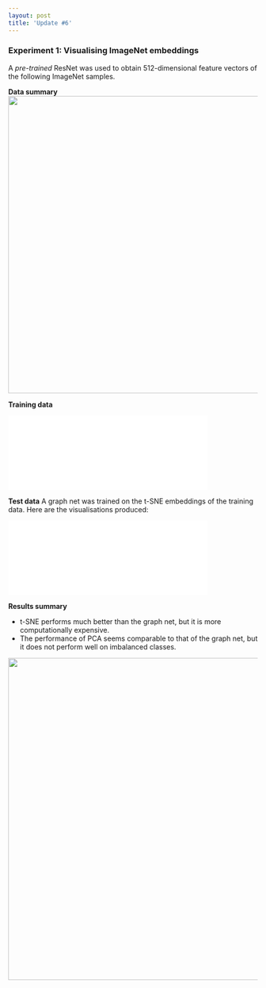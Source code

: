 ```yaml
---
layout: post
title: 'Update #6'
---
```

### Experiment 1: Visualising ImageNet embeddings
A _pre-trained_ ResNet was used to obtain 512-dimensional feature vectors of the following ImageNet samples.

__Data summary__
<img src="{{ site.baseurl }}/public/update_6/summary.png" width="600">

__Training data__
<iframe class="slideshow-iframe" src="{{ site.baseurl }}/slides/update_6_1.html"
style="width:80%" frameborder="0" scrolling="no" onload="resizeIframe(this)"></iframe>

__Test data__
A graph net was trained on the t-SNE embeddings of the training data. Here are the visualisations produced:

<iframe class="slideshow-iframe" src="{{ site.baseurl }}/slides/update_6_2.html"
style="width:80%" frameborder="0" scrolling="no" onload="resizeIframe(this)"></iframe>

__Results summary__
* t-SNE performs much better than the graph net, but it is more computationally expensive.
* The performance of PCA seems comparable to that of the graph net, but it does not perform well on imbalanced classes. 

<center><img src="{{ site.baseurl }}/public/update_6/stats.png" width="650"></center>

